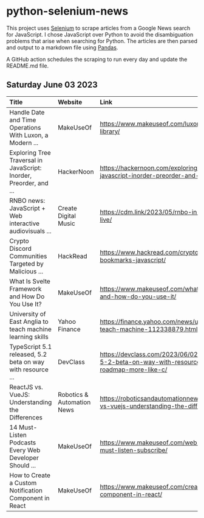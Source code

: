 # python-selenium-news

This project uses [Selenium](https://www.seleniumhq.org/) to scrape articles from a Google News search for JavaScript.
I chose JavaScript over Python to avoid the disambiguation problems that arise when searching for Python.
The articles are then parsed and output to a markdown file using [Pandas](https://pandas.pydata.org/).

A GitHub action schedules the scraping to run every day and update the README.md file.

## Saturday June 03 2023


| Title                                                              | Website                    | Link                                                                                                                         |
|:-------------------------------------------------------------------|:---------------------------|:-----------------------------------------------------------------------------------------------------------------------------|
| Handle Date and Time Operations With Luxon, a Modern ...           | MakeUseOf                  | https://www.makeuseof.com/luxon-date-time-javascript-library/                                                                |
| Exploring Tree Traversal in JavaScript: Inorder, Preorder, and ... | HackerNoon                 | https://hackernoon.com/exploring-tree-traversal-in-javascript-inorder-preorder-and-postorder-with-examples                   |
| RNBO news: JavaScript + Web interactive audiovisuals ...           | Create Digital Music       | https://cdm.link/2023/05/rnbo-in-javascript-and-ableton-live/                                                                |
| Crypto Discord Communities Targeted by Malicious ...               | HackRead                   | https://www.hackread.com/crypto-discord-communities-bookmarks-javascript/                                                    |
| What Is Svelte Framework and How Do You Use It?                    | MakeUseOf                  | https://www.makeuseof.com/what-is-svelte-framework-and-how-do-you-use-it/                                                    |
| University of East Anglia to teach machine learning skills         | Yahoo Finance              | https://finance.yahoo.com/news/university-east-anglia-teach-machine-112338879.html                                           |
| TypeScript 5.1 released, 5.2 beta on way with resource ...         | DevClass                   | https://devclass.com/2023/06/02/typescript-5-1-released-5-2-beta-on-way-with-resource-management-on-the-roadmap-more-like-c/ |
| ReactJS vs. VueJS: Understanding the Differences                   | Robotics & Automation News | https://roboticsandautomationnews.com/2023/05/30/reactjs-vs-vuejs-understanding-the-differences/68850/                       |
| 14 Must-Listen Podcasts Every Web Developer Should ...             | MakeUseOf                  | https://www.makeuseof.com/web-developer-podcasts-must-listen-subscribe/                                                      |
| How to Create a Custom Notification Component in React             | MakeUseOf                  | https://www.makeuseof.com/create-custom-notification-component-in-react/                                                     |